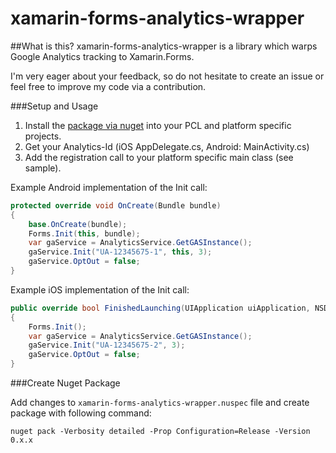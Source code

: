 # xamarin-forms-analytics-wrapper

##What is this?
xamarin-forms-analytics-wrapper is a library which warps Google Analytics tracking to Xamarin.Forms.

I'm very eager about your feedback, so do not hesitate to create an issue or feel free to improve my code via a contribution.

###Setup and Usage
1. Install the [package via nuget]() into your PCL and platform specific projects.
2. Get your Analytics-Id (iOS AppDelegate.cs, Android: MainActivity.cs)
2. Add the registration call to your platform specific main class (see sample).

Example Android implementation of the Init call:
```cs
protected override void OnCreate(Bundle bundle)
{
	base.OnCreate(bundle);
	Forms.Init(this, bundle);
	var gaService = AnalyticsService.GetGASInstance();
	gaService.Init("UA-12345675-1", this, 3);
	gaService.OptOut = false;
}
```

Example iOS implementation of the Init call:
```cs
public override bool FinishedLaunching(UIApplication uiApplication, NSDictionary launchOptions)
{
    Forms.Init();
    var gaService = AnalyticsService.GetGASInstance();
    gaService.Init("UA-12345675-2", 3);
    gaService.OptOut = false;
}
```

###Create Nuget Package

Add changes to ```xamarin-forms-analytics-wrapper.nuspec``` file and create package with following command:

```nuget pack -Verbosity detailed -Prop Configuration=Release -Version 0.x.x```
